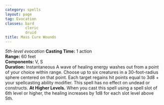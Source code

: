 ```yaml
---
category: spells
layout: page
tag: Evocation
classes: bard
         cleric
         druid
title: Mass Cure Wounds 
---
```

_5th-level evocation_ 
**Casting Time:** 1 action    
**Range:** 60 feet    
**Components:** V, S    
**Duration:** Instantaneous 
A wave of healing energy washes out from a point of your choice within range. Choose up to six creatures in a 30-foot-radius sphere centered on that point. Each target regains hit points equal to 3d8 + your spellcasting ability modifier. This spell has no effect on undead or constructs. 
**At Higher Levels.** When you cast this spell using a spell slot of 6th level or higher, the healing increases by 1d8 for each slot level above 5th. 